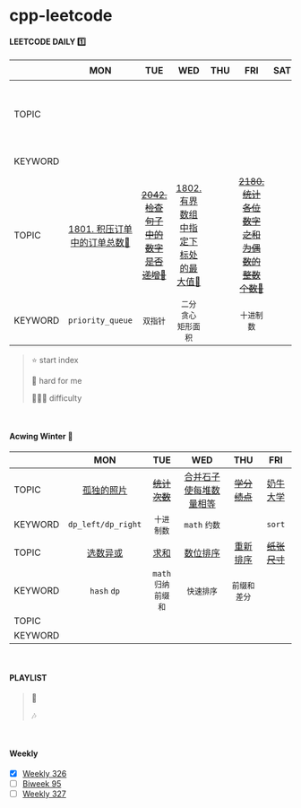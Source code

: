 # cpp-leetcode

#### LEETCODE DAILY 1️⃣
|       |MON|TUE|WED|THU|FRI|SAT|SUN⭐|
|  ---  |:-:|:-:|:-:|:-:|:-:|:-:|:-:|
|TOPIC  |   |   |   |   |   |   |~~[2351. 第一个出现两次的字母](https://leetcode.cn/problems/first-letter-to-appear-twice/)~~|
|KEYWORD|   |   |   |   |   |   |`(位运算)hash`|
|TOPIC  |[1801. 积压订单中的订单总数🧡](/workspace/1801.%E7%A7%AF%E5%8E%8B%E8%AE%A2%E5%8D%95%E4%B8%AD%E7%9A%84%E8%AE%A2%E5%8D%95%E6%80%BB%E6%95%B0.cpp)|~~[2042. 检查句子中的数字是否递增💚](/workspace/2042.%E6%A3%80%E6%9F%A5%E5%8F%A5%E5%AD%90%E4%B8%AD%E7%9A%84%E6%95%B0%E5%AD%97%E6%98%AF%E5%90%A6%E9%80%92%E5%A2%9E.cpp)~~|[1802. 有界数组中指定下标处的最大值🧡](/workspace/1802.%E6%9C%89%E7%95%8C%E6%95%B0%E7%BB%84%E4%B8%AD%E6%8C%87%E5%AE%9A%E4%B8%8B%E6%A0%87%E5%A4%84%E7%9A%84%E6%9C%80%E5%A4%A7%E5%80%BC.cpp)|   |~~[2180. 统计各位数字之和为偶数的整数个数💚](https://leetcode.cn/problems/count-integers-with-even-digit-sum/)~~|
|KEYWORD|`priority_queue`|`双指针`|`二分`<br/>`贪心`<br/>`矩形面积`|   |`十进制数`|

> ⭐ start index
> 
> 📌 hard for me
> 
> 💚🧡💔 difficulty

<br/>

#### Acwing Winter 🥊
|       |MON|TUE|WED|THU|FRI|
|  ---  |:-:|:-:|:-:|:-:|:-:|
|TOPIC  |[孤独的照片](/acwing/Winter%20Vacation/D1_4261.%20%E5%AD%A4%E7%8B%AC%E7%9A%84%E7%85%A7%E7%89%87.md)|~~[统计次数](/acwing/Winter%20Vacation/D2_3400.%20%E7%BB%9F%E8%AE%A1%E6%AC%A1%E6%95%B0.md)~~|[合并石子使每堆数量相等](/acwing/Winter%20Vacation/D3_%E5%90%88%E5%B9%B6%E7%9F%B3%E5%AD%90%E4%BD%BF%E6%AF%8F%E5%A0%86%E6%95%B0%E9%87%8F%E7%9B%B8%E7%AD%89.md)|~~[学分绩点](/acwing/Winter%20Vacation/D4_3443.%20%E5%AD%A6%E5%88%86%E7%BB%A9%E7%82%B9.md)~~|[奶牛大学](/acwing/Winter%20Vacation/D5_4818.%20%E5%A5%B6%E7%89%9B%E5%A4%A7%E5%AD%A6.md)|
|KEYWORD|`dp_left/dp_right`|`十进制数`|`math` `约数`|   |`sort`|
|TOPIC  |[选数异或](/acwing/Winter%20Vacation/D6_4645.%20%E9%80%89%E6%95%B0%E5%BC%82%E6%88%96.md)|[求和](/acwing/Winter%20Vacation/D7_4633.%20%E6%B1%82%E5%92%8C.md)|[数位排序](/acwing/Winter%20Vacation/D8_4653.%20%E6%95%B0%E4%BD%8D%E6%8E%92%E5%BA%8F.md)|[重新排序](/acwing/Winter%20Vacation/D9_4655.%20%E9%87%8D%E6%96%B0%E6%8E%92%E5%BA%8F.md)|~~[纸张尺寸](/acwing/Winter%20Vacation/D10_4652.%20%E7%BA%B8%E5%BC%A0%E5%B0%BA%E5%AF%B8.md)~~
|KEYWORD|`hash` `dp`|`math` `归纳`<br/>`前缀和`|`快速排序`|`前缀和` `差分`||
|TOPIC  | |
|KEYWORD| |

<br/>

#### PLAYLIST
> 🎵&nbsp; &emsp;
> 
> 🎶&nbsp; &emsp;


<br/>

#### Weekly
- [x] [Weekly 326](/record/2023/Jan-Weekly-1.md)
- [ ] [Biweek 95]()
- [ ] [Weekly 327]()